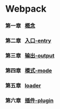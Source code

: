 # Webpack
### 第一章 &ensp;[概念](https://github.com/support-noCode/webpack/issues/1)
### 第二章 &ensp;[入口-entry](https://github.com/support-noCode/webpack/issues/2)
### 第三章 &ensp;[输出-output](https://github.com/support-noCode/webpack/issues/3)
### 第四章 &ensp;[模式-mode](https://github.com/support-noCode/webpack/issues/4)
### 第五章 &ensp;[loader](https://github.com/support-noCode/webpack/issues/5)
### 第六章 &ensp;[插件-plugin](https://github.com/support-noCode/webpack/issues/6)
